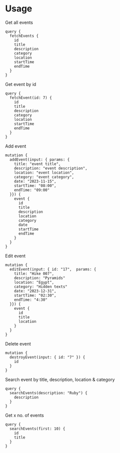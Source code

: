 # Usage

Get all events

```
query {
  fetchEvents {
    id
    title
    description
    category
    location
    startTime
    endTime
  }
}
```

Get event by id
```
query {
  fetchEvent(id: 7) {
    id
    title
    description
    category
    location
    startTime
    endTime
  }
}
```

Add event
```
mutation {
  addEvent(input: { params: {
    title: "event title",
    description: "event description", 
    location: "event location",
    category: "event category",
    date: "2023-11-15",
    startTime: "08:00",
    endTime: "09:00"
  }}) {
    event {
      id
      title
      description
      location
      category
      date
      startTime
      endTime
    }
  }
}
```

Edit event
```
mutation {
  editEvent(input: { id: "17",  params: {
    title: "Hike 007",
    description: "Pyramids"
    location: "Egypt",
    category: "Hidden texts"
    date: "2023-12-31",
    startTime: "02:30",
    endTime: "4:30"
  }}) {
    event {
      id
      title
      location
    }
  }
}
```

Delete event
```
mutation {
  destroyEvent(input: { id: "7" }) {
    id
  }
}
```

Search event by title, description, location & category

```
query {
  searchEvents(description: "Ruby") {
    description
  }
}
```

Get x no. of events
```
query {
  searchEvents(first: 10) {
    id
    title
  }
}
```

